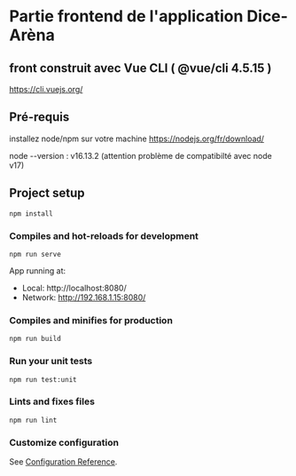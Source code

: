 # Partie frontend de l'application Dice-Arèna

## front construit avec Vue CLI ( @vue/cli 4.5.15 )
https://cli.vuejs.org/


## Pré-requis

installez node/npm sur votre machine
https://nodejs.org/fr/download/

node --version : v16.13.2
(attention problème de compatibilté avec node v17)

## Project setup
```
npm install
```

### Compiles and hot-reloads for development
```
npm run serve
```
App running at:
  - Local:   http://localhost:8080/
  - Network: http://192.168.1.15:8080/
  
### Compiles and minifies for production
```
npm run build
```

### Run your unit tests
```
npm run test:unit
```

### Lints and fixes files
```
npm run lint
```

### Customize configuration
See [Configuration Reference](https://cli.vuejs.org/config/).
